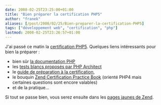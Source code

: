 ```yaml
---
date: 2008-02-25T23:25:00+01:00
title: "Bien préparer la certification PHP5"
author: "franek"
aliases: [/post/2008/02/25/Bien-preparer-la-certification-PHP5]
tags: ["développement web", "certification", "php"]
lastmod: 2008-02-25T23:26:57+01:00
---
```

J'ai passé ce matin la [certification PHP5](http://www.zend.com/fr/services/certification/). Quelques liens intéressants pour bien la préparer :

- bien sûr [la documentation PHP](http://www.php.net/manual/fr/)
- les [tests blancs proposés par PHP Architect](http://www.phparch.com/c/product/vulcan/view)
- le [guide de préparation à la certification](http://www.zend.com/fr/store/php-certification/study-guide),
- le bouquin [Zend Certification Practice Book](http://www.scribd.com/doc/5156/PHP-Architect-Nanobooks-Zend-PHP-Certification-Practice-Test-Book) (orienté PHP4 mais certaines questions sont encore valables)
- et de la pratique...

Si tout se passe bien, vous serez ensuite dans les [pages jaunes de Zend](http://www.zend.com/store/education/certification/yellow-pages.php).
